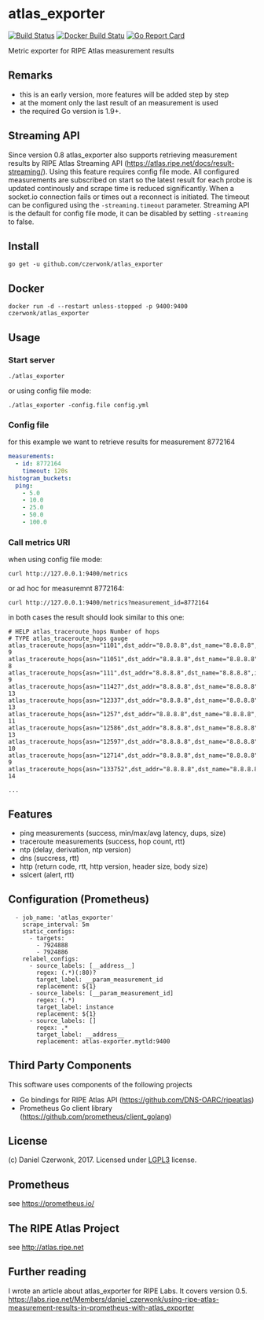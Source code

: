 # atlas_exporter 
[![Build Status](https://travis-ci.org/czerwonk/atlas_exporter.svg)](https://travis-ci.org/czerwonk/atlas_exporter)
[![Docker Build Statu](https://img.shields.io/docker/build/czerwonk/atlas_exporter.svg)](https://hub.docker.com/r/czerwonk/atlas_exporter/builds)
[![Go Report Card](https://goreportcard.com/badge/github.com/czerwonk/atlas_exporter)](https://goreportcard.com/report/github.com/czerwonk/atlas_exporter)

Metric exporter for RIPE Atlas measurement results

## Remarks
* this is an early version, more features will be added step by step
* at the moment only the last result of an measurement is used
* the required Go version is 1.9+.

## Streaming API
Since version 0.8 atlas_exporter also supports retrieving measurement results by RIPE Atlas Streaming API (https://atlas.ripe.net/docs/result-streaming/). Using this feature requires config file mode. All configured measurements are subscribed on start so the latest result for each probe is updated continously and scrape time is reduced significantly. When a socket.io connection fails or times out a reconnect is initiated. The timeout can be configured using the `-streaming.timeout` parameter. Streaming API is the default for config file mode, it can be disabled by setting `-streaming` to false.

## Install
```
go get -u github.com/czerwonk/atlas_exporter
```

## Docker
```
docker run -d --restart unless-stopped -p 9400:9400 czerwonk/atlas_exporter
```

## Usage
### Start server
```
./atlas_exporter
```
or using config file mode:
```
./atlas_exporter -config.file config.yml
```

### Config file
for this example we want to retrieve results for measurement 8772164
```YAML
measurements:
  - id: 8772164
    timeout: 120s
histogram_buckets:
  ping:
    - 5.0
    - 10.0
    - 25.0
    - 50.0
    - 100.0
 ```

### Call metrics URI
when using config file mode:
```
curl http://127.0.0.1:9400/metrics
```
or ad hoc for measuremnt 8772164:
```
curl http://127.0.0.1:9400/metrics?measurement_id=8772164
```
in both cases the result should look similar to this one:
``` 
# HELP atlas_traceroute_hops Number of hops
# TYPE atlas_traceroute_hops gauge
atlas_traceroute_hops{asn="1101",dst_addr="8.8.8.8",dst_name="8.8.8.8",ip_version="4",measurement="8772164",probe="6031"} 9
atlas_traceroute_hops{asn="11051",dst_addr="8.8.8.8",dst_name="8.8.8.8",ip_version="4",measurement="8772164",probe="17833"} 8
atlas_traceroute_hops{asn="111",dst_addr="8.8.8.8",dst_name="8.8.8.8",ip_version="4",measurement="8772164",probe="6231"} 9
atlas_traceroute_hops{asn="11427",dst_addr="8.8.8.8",dst_name="8.8.8.8",ip_version="4",measurement="8772164",probe="1121"} 13
atlas_traceroute_hops{asn="12337",dst_addr="8.8.8.8",dst_name="8.8.8.8",ip_version="4",measurement="8772164",probe="267"} 13
atlas_traceroute_hops{asn="1257",dst_addr="8.8.8.8",dst_name="8.8.8.8",ip_version="4",measurement="8772164",probe="140"} 11
atlas_traceroute_hops{asn="12586",dst_addr="8.8.8.8",dst_name="8.8.8.8",ip_version="4",measurement="8772164",probe="2088"} 13
atlas_traceroute_hops{asn="12597",dst_addr="8.8.8.8",dst_name="8.8.8.8",ip_version="4",measurement="8772164",probe="2619"} 10
atlas_traceroute_hops{asn="12714",dst_addr="8.8.8.8",dst_name="8.8.8.8",ip_version="4",measurement="8772164",probe="2684"} 9
atlas_traceroute_hops{asn="133752",dst_addr="8.8.8.8",dst_name="8.8.8.8",ip_version="4",measurement="8772164",probe="6191"} 14

...
```

## Features
* ping measurements (success, min/max/avg latency, dups, size)
* traceroute measurements (success, hop count, rtt)
* ntp (delay, derivation, ntp version)
* dns (succress, rtt)
* http (return code, rtt, http version, header size, body size)  
* sslcert (alert, rtt)

## Configuration (Prometheus)
```
  - job_name: 'atlas_exporter'
    scrape_interval: 5m
    static_configs:
      - targets:
        - 7924888
        - 7924886
    relabel_configs:
      - source_labels: [__address__]
        regex: (.*)(:80)?
        target_label: __param_measurement_id
        replacement: ${1}
      - source_labels: [__param_measurement_id]
        regex: (.*)
        target_label: instance
        replacement: ${1}
      - source_labels: []
        regex: .*
        target_label: __address__
        replacement: atlas-exporter.mytld:9400

```

## Third Party Components
This software uses components of the following projects
* Go bindings for RIPE Atlas API (https://github.com/DNS-OARC/ripeatlas)
* Prometheus Go client library (https://github.com/prometheus/client_golang)

## License
(c) Daniel Czerwonk, 2017. Licensed under [LGPL3](LICENSE) license.

## Prometheus
see https://prometheus.io/

## The RIPE Atlas Project
see http://atlas.ripe.net

## Further reading
I wrote an article about atlas_exporter for RIPE Labs. It covers version 0.5.
https://labs.ripe.net/Members/daniel_czerwonk/using-ripe-atlas-measurement-results-in-prometheus-with-atlas_exporter
